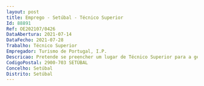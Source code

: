 ```yaml
--- 
layout: post
title: Emprego - Setúbal - Técnico Superior
Id: 88891
Ref: OE202107/0426
DataAbertura: 2021-07-14
DataFecho: 2021-07-28
Trabalho: Técnico Superior
Empregador: Turismo de Portugal, I.P.
Descricao: Pretende se preencher um lugar de Técnico Superior para a gestão do Hotel de Aplicação – 11 Hotel School da Escola de Hotelaria e Turismo de Setúbal, com recurso ao mecanismo de mobilidade interna, para o desempenho das seguintes funções •	Propor e definir a gestão hoteleira da unidade em articulação com a Direção.•	Planear, organizar, coordenar e gerir a operação hoteleira (front office, alojamento e vendas).•	Organizar e coordenar a operação hoteleira de aplicação em contexto real de trabalho e em articulação com as áreas técnica e pedagógica da Escola.•	Elaborar e apresentar à Direção report mensais com dados do hotel (tableau de bord)•	Colaborar na atividade do Hotel de Aplicação no âmbito do Future Labs Hotel (Acelerador de inovação aplicável à hotelaria) em articulação com a área da inovação da Escola•	Colaborar na organização e desenvolvimento da formação inicial e formação contínua.
CodigoPostal: 2900-703 SETÚBAL
Concelho: Setúbal
Distrito: Setúbal
--- 
```

